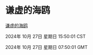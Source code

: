 # 谦虚的海鸥
[谦虚的海鸥](http://219.139.197.74:56308/qxdho/course/base/hotlink/index.php)

2024年 10月 27日 星期日 15:50:01 CST

2024年 10月 27日 星期日 07:50:01 GMT
